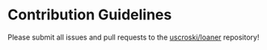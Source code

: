 # Contribution Guidelines

Please submit all issues and pull requests to the [uscroski/loaner](uscroski/loaner) repository!
